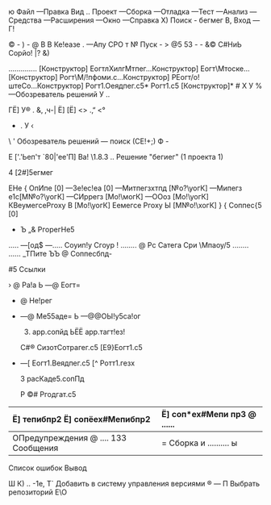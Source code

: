 ﻿ю Файл —Правка Вид .. Проект —Сборка —Отладка —Тест —Анализ —Средства —Расширения —Окно —Справка Х) Поиск - бегмег В, Вход — Г!

© - ) - @ В В Ке!еазе . —Апу СРО т № Пуск - > @5 53 - - &© С#НиЬ Сорйо! |? &)

.............. [Конструктор] ЕогтлХилгМтпег...Конструктор] Еогт\\Мтоске...[Конструктор] Рогт\М/!пфоми.с...Конструктор] РЕогт\/о!штеСо...Конструктор] Рогт1.Оеядпег.с5\* Рогт1.с5 [Конструктор]\* # Х У % —Обозреватель решений У ..

ГЁ] У® . &‚ ‚ч-| Ё] [Ё] <> .‚“ <°

- . У ‹

\ ' Обозреватель решений — поиск (СЕ!+;) Ф -

Е ['.'Ьеп'т `80|'ее'П] Ва! \1.8.3 .. Решение "бегиег" (1 проекта 1)

4 [2#]5егмег

ЕНе { ОпИпе [0] —Зе!ес!еа [0] —Митпегзхтпд [№о?\уогК] —Мипегз е1с[М№о?\уогК] —СИррегз [Мо!\могК] —ООоз [Мо!\уогК] КВеумегсеРгоху В [Мо!\уогК] Еемегсе Ргоху Ы [М№о!\хогК] } { Соппес{5 [0]

- Ъ „& РгорегНе5

..... —[од$ —..... Соуип!у Сгоур ! ........ @ Рс Сатега Сри \Мпаоу/5 ........ ...... \_ТПите ЪЪ @ Соппесбпд-

#5 Ссылки

› @ Ра!а Ь —@ Еогт=

- @ Не!рег
- —@ Ме55аде= Ь —@@ОЫ!у5са!ог

  3) арр\.сопйд ЬЁЁ арр\.тагт!ез!

  С#® СизотСотрагег.с5 [Е9}Еогт1.с5

- —[ Еогт1.Веядпег.с5 [^ Ротт1.гезх

  3 расКаде5.сопПд

  Р ©# Ргодгат.с5

|Ё] тепибпр2 Ё] сопёех#Мепибпр2|Ё] соп\*ех#Мепи пр3 @ ......|
| :- | :- |
|ОПредупреждения @ .... 133 Сообщения|= Сборка и .......... ы|

Список ошибок Вывод

Ш К) .. -1е, Т` Добавить в систему управления версиями ® — П Выбрать репозиторий Е\О
